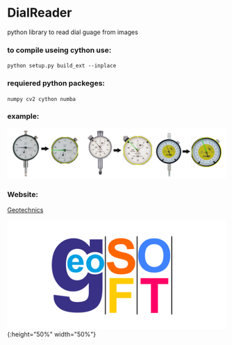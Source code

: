 # DialReader
python library to read dial guage from images

### to compile useing cython use:
`python setup.py build_ext --inplace`
### requiered python packeges:
`numpy cv2 cython numba`

### example:
![Example](/img/example.jpg)

### Website:
[Geotechnics](http:\\www.geotechegypt.com)

![test](/img/geosoft.png){:height="50%" width="50%"}
